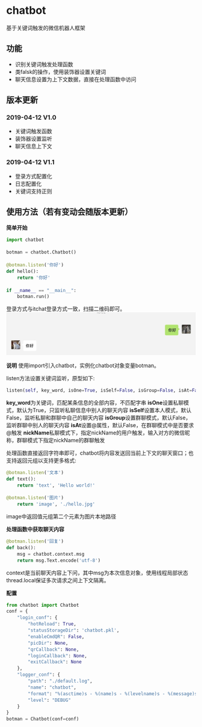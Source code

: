 # chatbot
基于关键词触发的微信机器人框架

## 功能
- 识别关键词触发处理函数
- 类falsk的操作，使用装饰器设置关键词
- 聊天信息设置为上下文数据，直接在处理函数中访问

## 版本更新
### 2019-04-12 V1.0
- 关键词触发函数
- 装饰器设置监听
- 聊天信息上下文
### 2019-04-12 V1.1
- 登录方式配置化
- 日志配置化
- 关键词支持正则

## 使用方法（若有变动会随版本更新）
**简单开始**
```python
import chatbot

botman = chatbot.Chatbot()

@botman.listen('你好')
def hello():
    return '你好'

if __name__ == "__main__":
    botman.run()
```
登录方式与itchat登录方式一致，扫描二维码即可。
![](./img/demo.png)

**说明**
使用import引入chatbot，实例化chatbot对象变量botman。

listen方法设置关键词监听，原型如下:
```python
listen(self, key_word, isOne=True, isSelf=False, isGroup=False, isAt=False, nickName=None)
```
**key_word**为关键词，匹配某条信息的全部内容，不匹配字串
**isOne**设置私聊模式，默认为True，只监听私聊信息中别人的聊天内容
**isSelf**设置本人模式，默认False，监听私聊和群聊中自己的聊天内容
**isGroup**设置群聊模式，默认False，监听群聊中别人的聊天内容
**isAt**设置@属性，默认False，在群聊模式中是否要求@触发
**nickName**私聊模式下，指定nickName的用户触发，输入对方的微信昵称，群聊模式下指定nickName的群聊触发

处理函数直接返回字符串即可，chatbot将内容发送回当前上下文的聊天窗口；也支持返回元组以支持更多格式:
```python
@botman.listen('文本')
def text():
    return 'text', 'Hello world!'

@botman.listen('图片')
    return 'image', './hello.jpg'
```
image中返回值元组第二个元素为图片本地路径

**处理函数中获取聊天内容**
```python
@botman.listen('回复')
def back():
    msg = chatbot.context.msg
    return msg.Text.encode('utf-8')
```
context是当前聊天内容上下问，其中msg为本次信息对象，使用线程局部状态thread.local保证多次请求之间上下文隔离。

**配置**
```python
from chatbot import Chatbot
conf = {
    "login_conf": {
        "hotReload": True,
        "statusStorageDir": 'chatbot.pkl',
        "enableCmdQR": False,
        "picDir": None,
        "qrCallback": None,
        "loginCallback": None,
        "exitCallback": None
    },
    "logger_conf": {
        "path": "./default.log",
        "name": "chatbot",
        "format": "%(asctime)s - %(name)s - %(levelname)s - %(message)s",
        "level": "DEBUG"
    }
}
botman = Chatbot(conf=conf)
```
